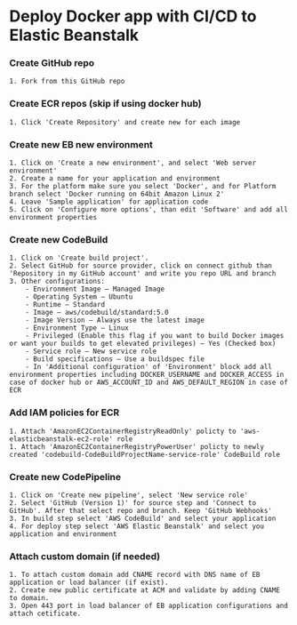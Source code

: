 # Deploy Docker app with CI/CD to Elastic Beanstalk
### Create GitHub repo 
    1. Fork from this GitHub repo 
### Create ECR repos (skip if using docker hub)
    1. Click 'Create Repository' and create new for each image
### Create new EB new environment
    1. Click on 'Create a new environment', and select 'Web server environment'
    2. Create a name for your application and environment
    3. For the platform make sure you select 'Docker', and for Platform branch select 'Docker running on 64bit Amazon Linux 2'
    4. Leave 'Sample application' for application code
    5. Click on 'Configure more options', than edit 'Software' and add all environment properties
### Create new CodeBuild
    1. Click on 'Create build project'.
    2. Select GitHub for source provider, click on connect github than 'Repository in my GitHub account' and write you repo URL and branch
    3. Other configurations:
        - Environment Image — Managed Image
        - Operating System — Ubuntu
        - Runtime — Standard
        - Image — aws/codebuild/standard:5.0
        - Image Version — Always use the latest image
        - Environment Type — Linux
        - Privileged (Enable this flag if you want to build Docker images or want your builds to get elevated privileges) — Yes (Checked box)
        - Service role — New service role
        - Build specifications — Use a buildspec file
        - In 'Additional configuration' of 'Environment' block add all environment properties including DOCKER_USERNAME and DOCKER_ACCESS in case of docker hub or AWS_ACCOUNT_ID and AWS_DEFAULT_REGION in case of ECR
### Add IAM policies for ECR   
    1. Attach 'AmazonEC2ContainerRegistryReadOnly' policty to 'aws-elasticbeanstalk-ec2-role' role
    1. Attach 'AmazonEC2ContainerRegistryPowerUser' policty to newly created 'codebuild-CodeBuildProjectName-service-role' CodeBuild role
### Create new CodePipeline
    1. Click on 'Create new pipeline', select 'New service role'
    2. Select 'GitHub (Version 1)' for source step and 'Connect to GitHub'. After that select repo and branch. Keep 'GitHub Webhooks'
    3. In build step select 'AWS CodeBuild' and select your application
    4. For deploy step select 'AWS Elastic Beanstalk' and select you application and environment
### Attach custom domain (if needed)
    1. To attach custom domain add CNAME record with DNS name of EB application or load balancer (if exist).
    2. Create new public certificate at ACM and validate by adding CNAME to domain.
    3. Open 443 port in load balancer of EB application configurations and attach cetificate.